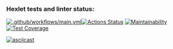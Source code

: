 ### Hexlet tests and linter status:
[![.github/workflows/main.yml](https://github.com/C0deFixer/java-project-71/actions/workflows/main.yml/badge.svg?branch=main&event=push)](https://github.com/C0deFixer/java-project-71/actions/workflows/main.yml)[![Actions Status](https://github.com/C0deFixer/java-project-71/actions/workflows/hexlet-check.yml/badge.svg)](https://github.com/C0deFixer/java-project-71/actions)
[![Maintainability](https://api.codeclimate.com/v1/badges/2f7f2e634e42feffa981/maintainability)](https://codeclimate.com/github/C0deFixer/java-project-71/maintainability)
[![Test Coverage](https://api.codeclimate.com/v1/badges/2f7f2e634e42feffa981/test_coverage)](https://codeclimate.com/github/C0deFixer/java-project-71/test_coverage)

[![asciicast](https://asciinema.org/a/uQmCwXTJj9ZCXmMUpAm3Waipd.svg)](https://asciinema.org/a/fdAe8VrU6rt70lq7pO5Dwz6Zr)

